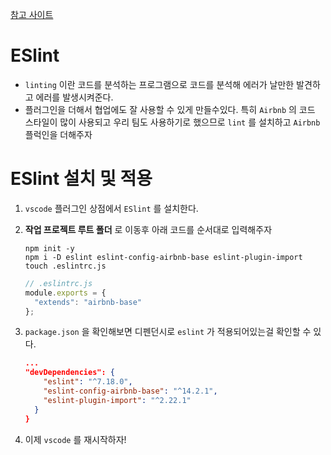 [참고 사이트](https://travishorn.com/setting-up-eslint-on-vs-code-with-airbnb-javascript-style-guide-6eb78a535ba6)

# ESlint

- `linting` 이란 코드를 분석하는 프로그램으로 코드를 분석해 에러가 날만한 발견하고 에러를 발생시켜준다.
- 플러그인을 더해서 협업에도 잘 사용할 수 있게 만들수있다. 특히 `Airbnb` 의 코드 스타일이 많이 사용되고 우리 팀도 사용하기로 했으므로 `lint` 를 설치하고 `Airbnb` 플럭인을 더해주자

# ESlint 설치 및 적용

1. `vscode` 플러그인 상점에서 `ESlint` 를 설치한다.

2. **작업 프로젝트 루트 폴더** 로 이동후 아래 코드를 순서대로 입력해주자

   ```shell
   npm init -y
   npm i -D eslint eslint-config-airbnb-base eslint-plugin-import
   touch .eslintrc.js
   ```

   ```javascript
   // .eslintrc.js
   module.exports = {
     "extends": "airbnb-base"
   };
   ```

3. `package.json` 을 확인해보면 디펜던시로 `eslint` 가 적용되어있는걸 확인할 수 있다.

   ```json
   ... 
   "devDependencies": {
       "eslint": "^7.18.0",
       "eslint-config-airbnb-base": "^14.2.1",
       "eslint-plugin-import": "^2.22.1"
     }
   }
   ```

4. 이제 `vscode` 를 재시작하자!